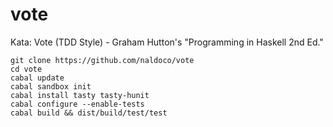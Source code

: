 # vote
Kata: Vote (TDD Style) - Graham Hutton's "Programming in Haskell 2nd Ed."


    git clone https://github.com/naldoco/vote
    cd vote
    cabal update
    cabal sandbox init
    cabal install tasty tasty-hunit
    cabal configure --enable-tests
    cabal build && dist/build/test/test
